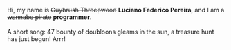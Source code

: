 Hi, my name is ~~Guybrush Threepwood~~ **Luciano Federico Pereira**, and I am a ~~wannabe pirate~~ **programmer**.<br><br>A short song: 47 bounty of doubloons gleams in the sun, a treasure hunt has just begun! Arrr!
